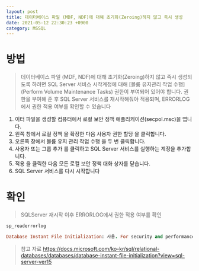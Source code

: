 ```yaml
---
layout: post
title: 데이터베이스 파일 (MDF, NDF)에 대해 초기화(Zeroing)하지 않고 즉시 생성
date: 2021-05-12 22:30:23 +0900
category: MSSQL
---
```

# 방법
> 데이터베이스 파일 (MDF, NDF)에 대해 초기화(Zeroing)하지 않고 즉시 생성되도록 하려면 SQL Server 서비스 시작계정에 대해
[볼륨 유지관리 작업 수행] (Perform Volume Maintenance Tasks) 권한이 부여되어 있어야 합니다.
> 권한을 부여해 준 후 SQL Server 서비스를 재시작해줘야 적용되며, ERRORLOG에서 권한 적용 여부를 확인할 수 있습니다
1. 이터 파일을 생성할 컴퓨터에서 로컬 보안 정책 애플리케이션(secpol.msc)을 엽니다.
2. 왼쪽 창에서 로컬 정책 을 확장한 다음 사용자 권한 할당 을 클릭합니다.
3. 오른쪽 창에서 볼륨 유지 관리 작업 수행 을 두 번 클릭합니다.
4. 사용자 또는 그룹 추가 를 클릭하고 SQL Server 서비스를 실행하는 계정을 추가합니다.
5. 적용 을 클릭한 다음 모든 로컬 보안 정책 대화 상자를 닫습니다.
6. SQL Server 서비스를 다시 시작합니다

# 확인
> SQLServer 재시작 이후 ERRORLOG에서 권한 적용 여부를 확인
```ruby
sp_readerrorlog

Database Instant File Initialization: 사용. For security and performance considerations see the topic 'Database Instant File Initialization' in SQL Server Books Online. This is an informational message only. No user action is required.
```

> 참고 자료
> https://docs.microsoft.com/ko-kr/sql/relational-databases/databases/database-instant-file-initialization?view=sql-server-ver15
